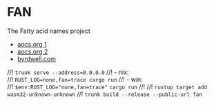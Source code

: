 # FAN

The Fatty acid names project

* [aocs.org 1](https://www.aocs.org/resource/trivial-names-of-fatty-acids-part-1)
* [aocs.org 2](https://www.aocs.org/resource/trivial-names-of-fatty-acids-part-2)
* [byrdwell.com](https://byrdwell.com/Triacylglycerols/FattyAcids.htm)

//! `trunk serve --address=0.0.0.0`
//! - nix:  
//! `RUST_LOG=none,fan=trace cargo run`
//! - win:  
//! `$env:RUST_LOG="none,fan=trace"` `cargo run`
//!
//! `rustup target add wasm32-unknown-unknown`
//! `trunk build --release --public-url fan`
